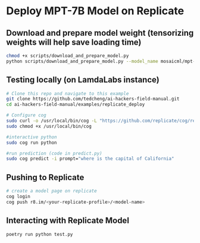 # Deploy MPT-7B Model on Replicate
## Download and prepare model weight (tensorizing weights will help save loading time)
```bash
chmod +x scripts/download_and_prepare_model.py
python scripts/download_and_prepare_model.py --model_name mosaicml/mpt-7b-instruct --model_path model --tensorize
```

## Testing locally (on LamdaLabs instance)
```bash
# Clone this repo and navigate to this example
git clone https://github.com/tedcheng/ai-hackers-field-manual.git
cd ai-hackers-field-manual/examples/replicate_deploy

# Configure cog
sudo curl -o /usr/local/bin/cog -L "https://github.com/replicate/cog/releases/latest/download/cog_$(uname -s)_$(uname -m)"
sudo chmod +x /usr/local/bin/cog

#interactive python
sudo cog run python

#run prediction (code in predict.py)
sudo cog predict -i prompt="where is the capital of California" 
```

## Pushing to Replicate
```bash
# create a model page on replicate
cog login
cog push r8.im/<your-replicate-profile>/<model-name>
```

## Interacting with Replicate Model
```bash
poetry run python test.py
```
